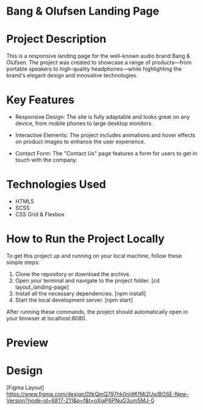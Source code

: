 # Bang & Olufsen Landing Page

# Project Description
This is a responsive landing page for the well-known audio brand Bang & Olufsen. The project was created to showcase a range of products—from portable speakers to high-quality headphones—while highlighting the brand's elegant design and innovative technologies.

# Key Features
- Responsive Design: The site is fully adaptable and looks great on any device, from mobile phones to large desktop monitors.

- Interactive Elements: The project includes animations and hover effects on product images to enhance the user experience.

- Contact Form: The "Contact Us" page features a form for users to get in touch with the company.

# Technologies Used
- HTML5
- SCSS
- CSS Grid & Flexbox

# How to Run the Project Locally
To get this project up and running on your local machine, follow these simple steps:
1. Clone the repository or download the archive.
2. Open your terminal and navigate to the project folder. [cd layout_landing-page]
3. Install all the necessary dependencies. [npm install]
4. Start the local development server. [npm start]

After running these commands, the project should automatically open in your browser at localhost:8080.

# Preview

# Design
[Figma Layout]
https://www.figma.com/design/DtkQmQ797hk0nI4KfMi2Uq/BOSE-New-Version?node-id=6817-211&p=f&t=oXiaP6PNuG3um5MJ-0






